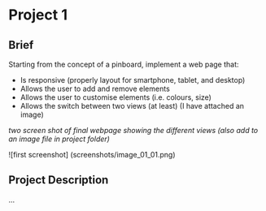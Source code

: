# Project 1 

## Brief

Starting from the concept of a pinboard, implement a web page that:

- Is responsive (properly layout for smartphone, tablet, and desktop)
- Allows the user to add and remove elements
- Allows the user to customise elements (i.e. colours, size)
- Allows the switch between two views (at least) (I have attached an image)

*two screen shot of final webpage showing the different views (also add to an image file in project folder)*

![first screenshot] (screenshots/image_01_01.png)

## Project Description

...